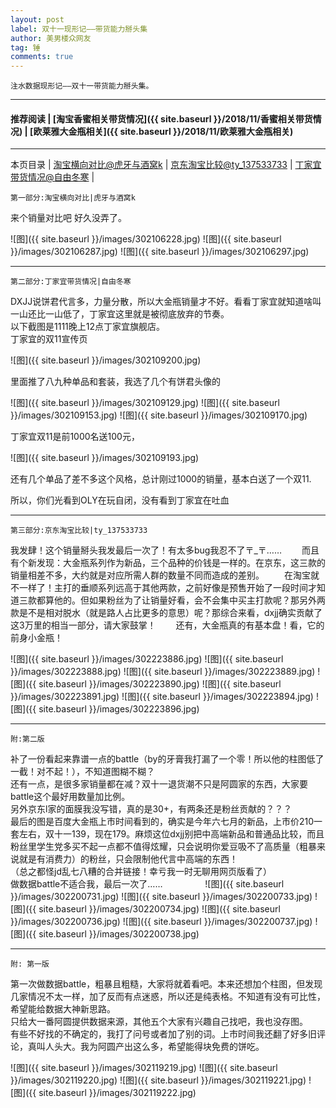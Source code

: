 ```yaml
---
layout: post
label: 双十一现形记——带货能力掰头集
author: 美男楼众网友
tag: 锤
comments: true
---
```


    注水数据现形记——双十一带货能力掰头集。

---
#### 推荐阅读 | [淘宝香蜜相关带货情况]({{ site.baseurl }}/2018/11/香蜜相关带货情况) | [欧莱雅大金瓶相关]({{ site.baseurl }}/2018/11/欧莱雅大金瓶相关) 
---
本页目录 \| [淘宝横向对比@虎牙与酒窝k](#dxjje) \| [京东淘宝比较@ty_137533733](#dxjja) \| [丁家宜带货情况@自由冬寒](#dxjjb)  \| [](#dxjjc)

<a name="dxjje"></a>

    第一部分:淘宝横向对比|虎牙与酒窝k

来个销量对比吧 好久没弄了。

![图]({{ site.baseurl }}/images/302106228.jpg)
![图]({{ site.baseurl }}/images/302106287.jpg)
![图]({{ site.baseurl }}/images/302106297.jpg)

---

<a name="dxjjb"></a>

    第二部分:丁家宜带货情况|自由冬寒


DXJJ说饼君代言多，力量分散，所以大金瓶销量才不好。看看丁家宜就知道啥叫一山还比一山低了，丁家宜这里就是被彻底放弃的节奏。
<br>以下截图是1111晚上12点丁家宜旗舰店。
<br>丁家宜的双11宣传页

![图]({{ site.baseurl }}/images/302109200.jpg)

里面推了八九种单品和套装，我选了几个有饼君头像的

![图]({{ site.baseurl }}/images/302109129.jpg)
![图]({{ site.baseurl }}/images/302109153.jpg)
![图]({{ site.baseurl }}/images/302109170.jpg)

丁家宜双11是前1000名送100元，

![图]({{ site.baseurl }}/images/302109193.jpg)

还有几个单品了差不多这个风格，总计刚过1000的销量，基本白送了一个双11.

所以，你们光看到OLY在玩自闭，没有看到丁家宜在吐血


---

<a name="dxjja"></a>

    第三部分:京东淘宝比较|ty_137533733

我发肆！这个销量掰头我发最后一次了！有太多bug我忍不了〒_〒……
　　而且有个新发现：大金瓶系列作为新品，三个品种的价钱是一样的。在京东，这三款的销量相差不多，大约就是对应所需人群的数量不同而造成的差别。
　　在淘宝就不一样了！主打的垂顺系列远高于其他两款，之前好像是预售开始了一段时间才知道三款都算他的。但如果粉丝为了让销量好看，会不会集中买主打款呢？那另外两款是不是相对脱水（就是路人占比更多的意思）呢？那综合来看，dxjj确实贡献了这3万里的相当一部分，请大家鼓掌！
　　还有，大金瓶真的有基本盘！看，它的前身小金瓶！


![图]({{ site.baseurl }}/images/302223886.jpg)
![图]({{ site.baseurl }}/images/302223888.jpg)
![图]({{ site.baseurl }}/images/302223889.jpg)
![图]({{ site.baseurl }}/images/302223890.jpg)
![图]({{ site.baseurl }}/images/302223891.jpg)
![图]({{ site.baseurl }}/images/302223894.jpg)
![图]({{ site.baseurl }}/images/302223896.jpg)


---

    附:第二版

补了一份看起来靠谱一点的battle（by的牙膏我打漏了一个零！所以他的柱图低了一截！对不起！），不知道图糊不糊？
<br>还有一点，是很多家销量都在减？双十一退货潮不只是阿圆家的东西，大家要battle这个最好用数量加比例。
<br>另外京东l家的面膜我没写错，真的是30+，有两条还是粉丝贡献的？？？
<br>最后的图是百度大金瓶上市时间看到的，确实是今年六七月的新品，上市价210一套左右，双十一139，现在179。麻烦这位dxjj别把中高端新品和普通品比较，而且粉丝里学生党多买不起一点都不值得炫耀，只会说明你爱豆吸不了高质量（粗暴来说就是有消费力）的粉丝，只会限制他代言中高端的东西！
<br>（总之都怪jd乱七八糟的合并链接！幸亏我一时无聊用网页版看了）
<br>做数据battle不适合我，最后一次了……
　　
　　
![图]({{ site.baseurl }}/images/302200731.jpg)
![图]({{ site.baseurl }}/images/302200733.jpg)
![图]({{ site.baseurl }}/images/302200734.jpg)
![图]({{ site.baseurl }}/images/302200736.jpg)
![图]({{ site.baseurl }}/images/302200737.jpg)
![图]({{ site.baseurl }}/images/302200738.jpg)

---

    附: 第一版
    
第一次做数据battle，粗暴且粗糙，大家将就着看吧。本来还想加个柱图，但发现几家情况不太一样，加了反而有点迷惑，所以还是纯表格。不知道有没有可比性，希望能给数据大神新思路。
<br>只给大一番阿圆提供数据来源，其他五个大家有兴趣自己找吧，我也没存图。
<br>有些不好找的不确定的，我打了问号或者加了别的词。上市时间我还翻了好多旧评论，真叫人头大。我为阿圆产出这么多，希望能得块免费的饼吃。

![图]({{ site.baseurl }}/images/302119219.jpg)
![图]({{ site.baseurl }}/images/302119220.jpg)
![图]({{ site.baseurl }}/images/302119221.jpg)
![图]({{ site.baseurl }}/images/302119222.jpg)

